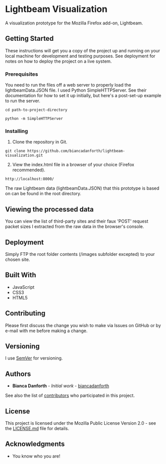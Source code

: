 # Lightbeam Visualization

A visualization prototype for the Mozilla Firefox add-on, Lightbeam.

## Getting Started

These instructions will get you a copy of the project up and running on your local machine for development and testing purposes. See deployment for notes on how to deploy the project on a live system.

### Prerequisites

You need to run the files off a web server to properly load the lightbeamData.JSON file.  I used Python SimpleHTTPServer. See their documentation for how to set it up initially, but here's a post-set-up example to run the server.

```
cd path-to-project-directory

python -m SimpleHTTPServer
```

### Installing

1. Clone the repository in Git.

```
git clone https://github.com/biancadanforth/lightbeam-visualization.git
```

2. View the index.html file in a browser of your choice (Firefox recommended).

```
http://localhost:8000/
```

The raw Lightbeam data (lightbeamData.JSON) that this prototype is based on can be found in the root directory.

## Viewing the processed data

You can view the list of third-party sites and their faux 'POST' request packet sizes I extracted from the raw data in the browser's console.

## Deployment

Simply FTP the root folder contents (/images subfolder excepted) to your chosen site.

## Built With

* JavaScript
* CSS3
* HTML5

## Contributing

Please first discuss the change you wish to make via Issues on GitHub or by e-mail with me before making a change.

## Versioning

I use [SemVer](http://semver.org/) for versioning.

## Authors

* **Bianca Danforth** - *Initial work* - [biancadanforth](https://github.com/biancadanforth)

See also the list of [contributors](https://github.com/your/project/contributors) who participated in this project.

## License

This project is licensed under the Mozilla Public License Version 2.0 - see the [LICENSE.md](LICENSE.md) file for details.

## Acknowledgments

* You know who you are!
